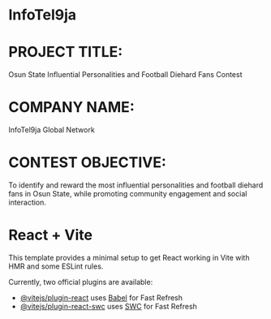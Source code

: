 # InfoTel9ja

# PROJECT TITLE: 
Osun State Influential Personalities and Football Diehard Fans Contest

# COMPANY NAME: 
InfoTel9ja Global Network

# CONTEST OBJECTIVE:

To identify and reward the most influential personalities and football diehard fans in Osun State, while promoting community engagement and social interaction.


# React + Vite

This template provides a minimal setup to get React working in Vite with HMR and some ESLint rules.

Currently, two official plugins are available:

- [@vitejs/plugin-react](https://github.com/vitejs/vite-plugin-react/blob/main/packages/plugin-react/README.md) uses [Babel](https://babeljs.io/) for Fast Refresh
- [@vitejs/plugin-react-swc](https://github.com/vitejs/vite-plugin-react-swc) uses [SWC](https://swc.rs/) for Fast Refresh
